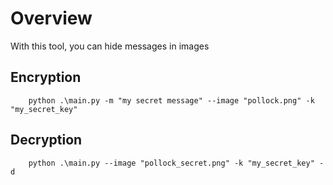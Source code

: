# Overview

With this tool, you can hide messages in images

## Encryption

        python .\main.py -m "my secret message" --image "pollock.png" -k "my_secret_key" 

## Decryption

        python .\main.py --image "pollock_secret.png" -k "my_secret_key" -d